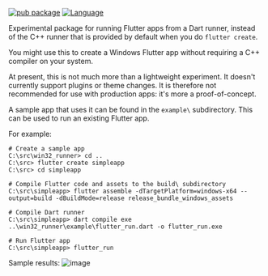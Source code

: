 [![pub package](https://img.shields.io/pub/v/win32_runner.svg)](https://pub.dev/packages/win32_runner)
[![Language](https://img.shields.io/badge/language-Dart-blue.svg)](https://dart.dev)

Experimental package for running Flutter apps from a Dart runner, instead of the
C++ runner that is provided by default when you do `flutter create`.

You might use this to create a Windows Flutter app without requiring a C++
compiler on your system.

At present, this is not much more than a lightweight experiment. It doesn't
currently support plugins or theme changes. It is therefore not recommended for
use with production apps: it's more a proof-of-concept.

A sample app that uses it can be found in the `example\` subdirectory. This can be
used to run an existing Flutter app.

For example:

```text
# Create a sample app
C:\src\win32_runner> cd ..
C:\src> flutter create simpleapp
C:\src> cd simpleapp

# Compile Flutter code and assets to the build\ subdirectory
C:\src\simpleapp> flutter assemble -dTargetPlatform=windows-x64 --output=build -dBuildMode=release release_bundle_windows_assets

# Compile Dart runner
C:\src\simpleapp> dart compile exe ..\win32_runner\example\flutter_run.dart -o flutter_run.exe

# Run Flutter app
C:\src\simpleapp> flutter_run
```

Sample results:
![image](https://user-images.githubusercontent.com/2319867/151735711-3f3d3e76-5008-495d-8f30-ea5b1de5ae22.png)
